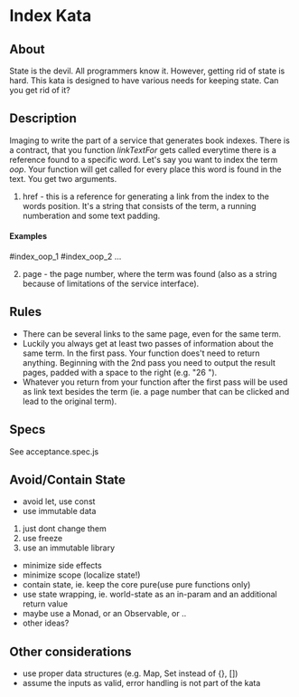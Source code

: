 # Index Kata

## About

State is the devil. All programmers know it. However, getting rid of state is hard. This kata is designed to have various needs for keeping state. Can you get rid of it?

## Description
Imaging to write the part of a service that generates book indexes. There is a contract, that you function *linkTextFor* gets called everytime there is a reference found to a specific word. Let's say you want to index the term *oop*. Your function will get called for every place this word is found in the text. You get two arguments.

1. href - this is a reference for generating a link from the index to the words position. It's a string that consists of the term, a running numberation and some text padding. 

#### Examples
 #index_oop_1
 #index_oop_2
...

2. page - the page number, where the term was found (also as a string because of limitations of the service interface).

## Rules

* There can be several links to the same page, even for the same term. 
* Luckily you always get at least two passes of information about the same term. In the first pass. Your function does't need to return anything. Beginning with the 2nd pass you need to output the result pages, padded with a space to the right (e.g. "26 ").
* Whatever you return from your function after the first pass will be used as link text besides the term (ie. a page number that can be clicked and lead to the original term).

## Specs

See acceptance.spec.js


## Avoid/Contain State

* avoid let, use const
* use immutable data
 1. just dont change them
 2. use freeze
 3. use an immutable library
* minimize side effects
* minimize scope (localize state!)
* contain state, ie. keep the core pure(use pure functions only)
* use state wrapping, ie. world-state as an in-param and an additional return value
* maybe use a Monad, or an Observable, or ..
* other ideas?

## Other considerations

* use proper data structures (e.g. Map, Set instead of {}, [])
* assume the inputs as valid, error handling is not part of the kata